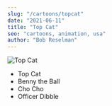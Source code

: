 ```yaml
---
slug: "/cartoons/topcat"
date: "2021-06-11"
title: "Top Cat"
seo: "cartoons, animation, usa"
author: "Bob Reselman"
---
```


![Top Cat](https://images.saymedia-content.com/.image/t_share/MTc2MjQxNzY1NzE0NjM0NjMx/top-cat-cartoon.jpg)

* Top Cat
* Benny the Ball
* Cho Cho
* Officer Dibble